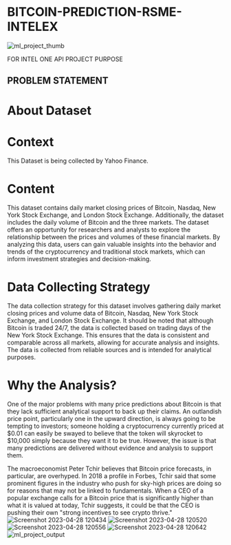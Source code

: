 # BITCOIN-PREDICTION-RSME-INTELEX
![ml_project_thumb](https://user-images.githubusercontent.com/101800045/235077309-4e15b21f-c5a4-499c-aaf9-1f716d2939ba.png)

FOR INTEL ONE API PROJECT PURPOSE
## PROBLEM STATEMENT 
# About Dataset
# Context
This Dataset is being collected by Yahoo Finance.

# Content
This dataset contains daily market closing prices of Bitcoin, Nasdaq, New York Stock Exchange, and London Stock Exchange. Additionally, the dataset includes the daily volume of Bitcoin and the three markets. The dataset offers an opportunity for researchers and analysts to explore the relationship between the prices and volumes of these financial markets. By analyzing this data, users can gain valuable insights into the behavior and trends of the cryptocurrency and traditional stock markets, which can inform investment strategies and decision-making.

# Data Collecting Strategy
The data collection strategy for this dataset involves gathering daily market closing prices and volume data of Bitcoin, Nasdaq, New York Stock Exchange, and London Stock Exchange. It should be noted that although Bitcoin is traded 24/7, the data is collected based on trading days of the New York Stock Exchange. This ensures that the data is consistent and comparable across all markets, allowing for accurate analysis and insights. The data is collected from reliable sources and is intended for analytical purposes.
# Why the Analysis?
One of the major problems with many price predictions about Bitcoin is that they lack sufficient analytical support to back up their claims. An outlandish price point, particularly one in the upward direction, is always going to be tempting to investors; someone holding a cryptocurrency currently priced at $0.01 can easily be swayed to believe that the token will skyrocket to $10,000 simply because they want it to be true. However, the issue is that many predictions are delivered without evidence and analysis to support them.

The macroeconomist Peter Tchir believes that Bitcoin price forecasts, in particular, are overhyped. In 2018 a profile in Forbes, Tchir said that some prominent figures in the industry who push for sky-high prices are doing so for reasons that may not be linked to fundamentals. When a CEO of a popular exchange calls for a Bitcoin price that is significantly higher than what it is valued at today, Tchir suggests, it could be that the CEO is pushing their own "strong incentives to see crypto thrive."
![Screenshot 2023-04-28 120434](https://user-images.githubusercontent.com/101800045/235077010-c8008b54-d316-4030-ba41-17fad9151a31.png)
![Screenshot 2023-04-28 120520](https://user-images.githubusercontent.com/101800045/235077042-4c13e250-4be5-4e42-8ec6-7b35580e696e.png)
![Screenshot 2023-04-28 120556](https://user-images.githubusercontent.com/101800045/235077068-e6629130-0d3e-4093-815f-d7f1d2b4d7df.png)
![Screenshot 2023-04-28 120642](https://user-images.githubusercontent.com/101800045/235077095-bb2d2dc8-95f2-43bf-8650-1e073af7b968.png)
![ml_project_output](https://user-images.githubusercontent.com/101800045/235077125-4ef29cc6-7623-430c-87bc-8e33be20fcc3.png)

